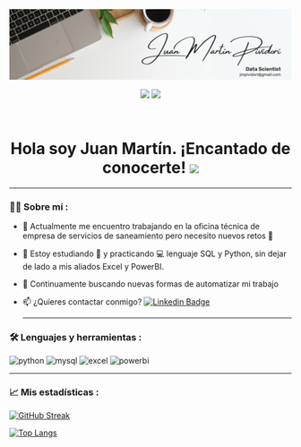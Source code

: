 <div id="header" align="center">
  <img src="https://github.com/jmpividori/jmpividori/blob/254c5f01be6a4ed5f81087b0e0dfa41b97268684/1673810992129.jpeg" width="1400"/>
</div>

<div id="badges" align="center">
  
[![](https://img.shields.io/badge/LinkedIn-0077B5?style=for-the-badge&logo=linkedin&logoColor=white)](https://www.linkedin.com/in/jmpividori/)
  [![](https://img.shields.io/badge/Página_Web-yelow?style=for-the-badge&logo=medium&logoColor=white)](https://www.juanmadfasdfo.com/)

<div id="badges" align="center">
<img src="https://komarev.com/ghpvc/?username=jmpividori&color=00cf00" alt=""/>

<h1>
  Hola soy Juan Martín. ¡Encantado de conocerte!
  <img src="https://media.giphy.com/media/hvRJCLFzcasrR4ia7z/giphy.gif" width="30px"/>
</h1>

---
 <div id="header" align="left">

### :man_technologist: Sobre mí :

* :telescope: Actualmente me encuentro trabajando en la oficina técnica de empresa de servicios de saneamiento pero necesito nuevos retos :muscle:

* :seedling: Estoy estudiando :blue_book: y practicando :computer: lenguaje SQL y Python, sin dejar de lado a mis aliados Excel y PowerBI.

* :compass: Continuamente buscando nuevas formas de automatizar mi trabajo

* :mailbox: ¿Quieres contactar conmigo? [![Linkedin Badge](https://img.shields.io/badge/-JuanMa-blue?style=flat&logo=Linkedin&logoColor=white)](https://www.linkedin.com/in/jmpividori/)

   ---

### :hammer_and_wrench: Lenguajes y herramientas :
   
<div id="header" align="left">
    <img src="https://img.shields.io/badge/Python-3776AB?style=for-the-badge&logo=python&logoColor=white" alt="python"/>
  </a>
    <img src="https://img.shields.io/badge/MySQL-6DB33F?style=for-the-badge&logo=mysql&logoColor=white" alt="mysql"/>
  </a>
 <img src="https://img.shields.io/badge/Microsoft_Excel-217346?style=for-the-badge&logo=microsoft-excel&logoColor=white" alt="excel"/>
  </a>
 <img src="https://img.shields.io/badge/Power_BI-FFBE00?style=for-the-badge&logo=Power-BI&logoColor=white" alt="powerbi"/>
  </a>

</div>

---

### :chart_with_upwards_trend: Mis estadísticas :

[![GitHub Streak](http://github-readme-streak-stats.herokuapp.com?user=jmpividori&theme=dark&background=000000)](https://git.io/streak-stats)

[![Top Langs](https://github-readme-stats.vercel.app/api/top-langs/?username=jmpividori&layout=compact&theme=vision-friendly-dark)](https://github.com/anuraghazra/github-readme-stats)
